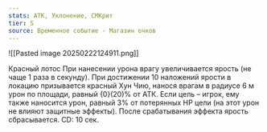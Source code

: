 ```yaml
---
stats: АТК, Уклонение, СМКрит
tier: S
source: Временное событие - Магазин очков
---
```

![[Pasted image 20250222124911.png]]

Красный лотос
При нанесении урона врагу увеличивается ярость (не чаще 1 раза в секунду). При достижении 10 наложений ярости в локацию призывается красный Хун Чию, нанося врагам в радиусе 6 м урон по площади, равный {0}(20)% от АТК. Если цель – игрок, ему также наносится урон, равный 3% от потерянных HP цели (на этот урон не влияют защитные эффекты). После срабатывания эффекта ярость сбрасывается. CD: 10 сек.
